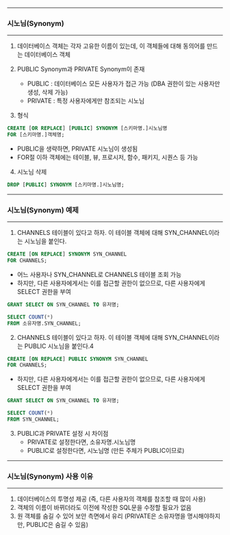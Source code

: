 -----
### 시노님(Synonym)
-----
1. 데이터베이스 객체는 각자 고유한 이름이 있는데, 이 객체들에 대해 동의어를 만드는 데이터베이스 객체
2. PUBLIC Synonym과 PRIVATE Synonym이 존재
   - PUBLIC : 데이터베이스 모든 사용자가 접근 가능 (DBA 권한이 있는 사용자만 생성, 삭제 가능)
   - PRIVATE : 특정 사용자에게만 참조되는 시노님
     
3. 형식
```sql
CREATE [OR REPLACE] [PUBLIC] SYNONYM [스키마명.]시노님명
FOR [스키마명.]객체명;
```

  - PUBLIC을 생략하면, PRIVATE 시노님이 생성됨
  - FOR절 이하 객체에는 테이블, 뷰, 프로시저, 함수, 패키지, 시퀀스 등 가능

4. 시노님 삭제
```sql
DROP [PUBLIC] SYNONYM [스키마명.]시노님명;
```

-----
### 시노님(Synonym) 예제
-----
1. CHANNELS 테이블이 있다고 하자. 이 테이블 객체에 대해 SYN_CHANNEL이라는 시노님을 붙인다.
```sql
CREATE [ON REPLACE] SYNONYM SYN_CHANNEL
FOR CHANNELS;
```
  - 어느 사용자나 SYN_CHANNEL로 CHANNELS 테이블 조회 가능
  - 하지만, 다른 사용자에게서는 이를 접근할 권한이 없으므로, 다른 사용자에게 SELECT 권한을 부여
    
```sql
GRANT SELECT ON SYN_CHANNEL TO 유저명;
```
```sql
SELECT COUNT(*)
FROM 소유자명.SYN_CHANNEL;
```

2. CHANNELS 테이블이 있다고 하자. 이 테이블 객체에 대해 SYN_CHANNEL이라는 PUBLIC 시노님을 붙인다.4
```sql
CREATE [ON REPLACE] PUBLIC SYNONYM SYN_CHANNEL
FOR CHANNELS;
```
  - 하지만, 다른 사용자에게서는 이를 접근할 권한이 없으므로, 다른 사용자에게 SELECT 권한을 부여
    
```sql
GRANT SELECT ON SYN_CHANNEL TO 유저명;
```
```sql
SELECT COUNT(*)
FROM SYN_CHANNEL;
```

3. PUBLIC과 PRIVATE 설정 시 차이점
   - PRIVATE로 설정한다면, 소유자명.시노님명
   - PUBLIC로 설정한다면, 시노님명 (만든 주체가 PUBLIC이므로)


-----
### 시노님(Synonym) 사용 이유
-----
1. 데이터베이스의 투명성 제공 (즉, 다른 사용자의 객체를 참조할 때 많이 사용)
2. 객체의 이름이 바뀌더라도 이전에 작성한 SQL문을 수정할 필요가 없음
3. 원 객체를 숨길 수 있어 보안 측면에서 유리 (PRIVATE은 소유자명을 명시해야하지만, PUBLIC은 숨길 수 있음)
